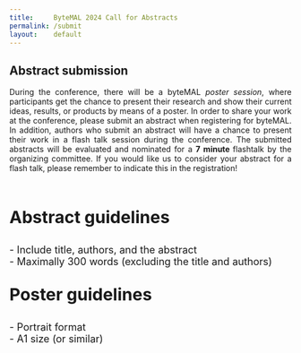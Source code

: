 ```yaml
---
title:     ByteMAL 2024 Call for Abstracts
permalink: /submit
layout:    default
---
```

<div class="row">
  <div class="col-sm-12 px-3">
	  <div class="jumbotron p-5 h-100" style="text-align: justify">
      <h2><b>Abstract submission</b></h2> 
      <p>During the conference, there will be a byteMAL <i>poster session</i>, where participants get the chance to present their research and show their current ideas, results, or products by means of a poster. In order to share your work at the conference, please submit an abstract when registering for byteMAL. In addition, authors who submit an abstract will have a chance to present their work in a flash talk session during the conference. The submitted abstracts will be evaluated and nominated for a <b>7 minute </b>flashtalk by the organizing committee. If you would like us to consider your abstract for a flash talk, please remember to indicate this in the registration!</p>
	  </div>
  </div>
</div>

<br>

<div class="row">
	  <div class="col-sm-6 px-3">
	  <div class="jumbotron p-5 bg-info text-dark h-100" style="text-align: left">
		  <p style="font-size: 30px"><b>Abstract guidelines</b></p>
		  <p style="font-size: 18px">- Include title, authors, and the abstract <br>
			  - Maximally 300 words (excluding the title and authors)
		  </p>
	  </div>
  </div>
	
  <div class="col-sm-6 px-3">
	  <div class="jumbotron p-5 bg-dark text-white h-100" style="text-align: left">
		  <p style="font-size: 30px"><b>Poster guidelines</b></p>
		  <p style="font-size: 18px">
		  - Portrait format <br>
		  - A1 size (or similar)
	  </p> <br>
	  </div>
  </div>
</div>




